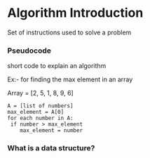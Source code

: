# Algorithm Introduction

Set of instructions used to solve a problem



### Pseudocode

short code to explain an algorithm

Ex:- for finding the max element in an array

Array = [2, 5, 1, 8, 9, 6]

```
A = [list of numbers]
max_element = A[0]
for each number in A:
 if number > max_element
 	max_element = number
```



### What is a data structure?

